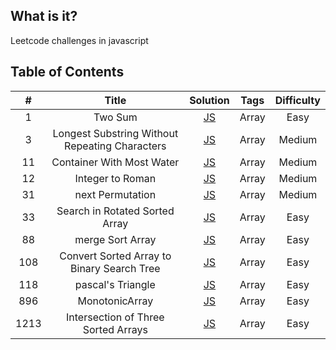 ## What is it?

Leetcode challenges in javascript

## Table of Contents

|  #   |                     Title                      |                                          Solution                                          | Tags  | Difficulty |
| :--: | :--------------------------------------------: | :----------------------------------------------------------------------------------------: | :---: | :--------: |
|  1   |                    Two Sum                     |          [JS](https://github.com/hibow/js_practice/blob/master/Array/1.twoSum.js)          | Array |    Easy    |
|  3   | Longest Substring Without Repeating Characters | [JS](https://github.com/hibow/js_practice/blob/master/Array/3.lengthOfLongestSubstring.js) | Array |   Medium   |
|  11  |           Container With Most Water            |         [JS](https://github.com/hibow/js_practice/blob/master/Array/11.maxArea.js)         | Array |   Medium   |
|  12  |                Integer to Roman                |       [JS](https://github.com/hibow/js_practice/blob/master/Array/12.intToRoman.js)        | Array |   Medium   |
|  31  |                next Permutation                |     [JS](https://github.com/hibow/js_practice/blob/master/Array/31.nextPermutation.js)     | Array |   Medium   |
|  33  |         Search in Rotated Sorted Array         |       [JS](https://github.com/hibow/js_practice/blob/master/Array/33.searchInArr.js)       | Array |    Easy    |
|  88  |                merge Sort Array                |      [JS](https://github.com/hibow/js_practice/blob/master/Array/88.mergeSortArr.js)       | Array |    Easy    |
| 108  |   Convert Sorted Array to Binary Search Tree   |    [JS](https://github.com/hibow/js_practice/blob/master/Array/108.sortedArrayToBST.js)    | Array |    Easy    |
| 118  |               pascal's Triangle                |    [JS](https://github.com/hibow/js_practice/blob/master/Array/118.pascalsTriangle.js)     | Array |    Easy    |
| 896  |                 MonotonicArray                 |     [JS](https://github.com/hibow/js_practice/blob/master/Array/896.monotonicArray.js)     | Array |    Easy    |
| 1213 |      Intersection of Three Sorted Arrays       |  [JS](https://github.com/hibow/js_practice/blob/master/Array/1213.arraysIntersection.js)   | Array |    Easy    |
